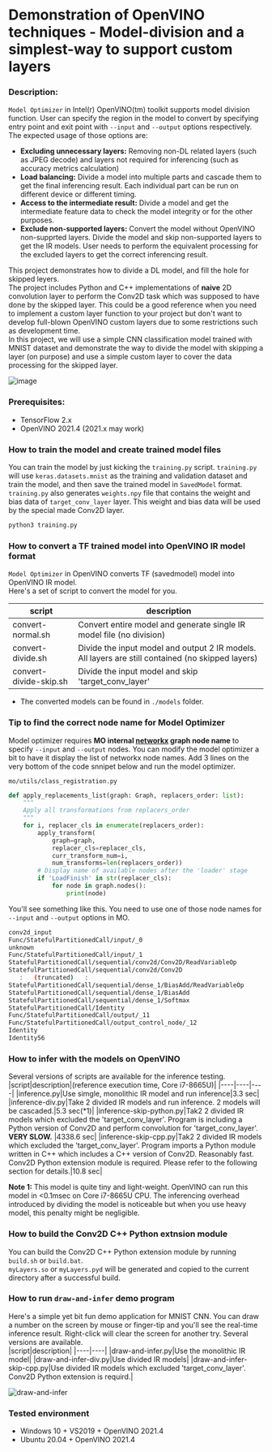 # Demonstration of OpenVINO techniques - Model-division and a simplest-way to support custom layers  


### Description:  
 `Model Optimizer` in Intel(r) OpenVINO(tm) toolkit supports model division function. User can specify the region in the model to convert by specifying entry point and exit point with `--input` and `--output` options respectively.  
 The expected usage of those options are:  
 - **Excluding unnecessary layers:** Removing non-DL related layers (such as JPEG decode) and layers not required for inferencing (such as accuracy metrics calculation)  
 - **Load balancing:** Divide a model into multiple parts and cascade them to get the final inferencing result. Each individual part can be run on different device or different timing.  
 - **Access to the intermediate result:** Divide a model and get the intermediate feature data to check the model integrity or for the other purposes.  
 - **Exclude non-supported layers:** Convert the model without OpenVINO non-supprted layers. Divide the model and skip non-supported layers to get the IR models. User needs to perform the equivalent processing for the excluded layers to get the correct inferencing result.  

This project demonstrates how to divide a DL model, and fill the hole for skipped leyers.  
The project includes Python and C++ implementations of **naive** 2D convolution layer to perform the Conv2D task which was supposed to have done by the skipped layer. This could be a good reference when you need to implement a custom layer function to your project but don't want to develop full-blown OpenVINO custom layers due to some restrictions such as development time.  
In this project, we will use a simple CNN classification model trained with MNIST dataset and demonstrate the way to divide the model with skipping a layer (on purpose) and use a simple custom layer to cover the data processing for the skipped layer.  

![image](./resources/model-division.jpg)

### Prerequisites:  
- TensorFlow 2.x  
- OpenVINO 2021.4 (2021.x may work)  


### How to train the model and create trained model files  
You can train the model by just kicking the `training.py` script. `training.py` will use `keras.datasets.mnist` as the training and validation dataset and train the model, and then save the trained model in `SavedModel` format.  
`training.py` also generates `weights.npy` file that contains the weight and bias data of `target_conv_layer` layer. This weight and bias data will be used by the special made Conv2D layer.  

```sh
python3 training.py
```

### How to convert a TF trained model into OpenVINO IR model format  
  `Model Optimizer` in OpenVINO converts TF (savedmodel) model into OpenVINO IR model.  
  Here's a set of script to convert the model for you.  

|script|description|
|----|----|
|convert-normal.sh|Convert entire model and generate single IR model file (no division)|
|convert-divide.sh|Divide the input model and output 2 IR models. All layers are still contained (no skipped layers)|
|convert-divide-skip.sh|Divide the input model and skip 'target_conv_layer'|
- The converted models can be found in `./models` folder.  

### Tip to find the correct node name for Model Optimizer

Model optimizer requires **MO internal [networkx](https://networkx.org/) graph node name** to specify `--input` and `--output` nodes. You can modify the model optimizer a bit to have it display the list of networkx node names. Add 3 lines on the very bottom of the code snnipet below and run the model optimizer.  

`mo/utils/class_registration.py`
```python
def apply_replacements_list(graph: Graph, replacers_order: list):
    """
    Apply all transformations from replacers_order
    """
    for i, replacer_cls in enumerate(replacers_order):
        apply_transform(
            graph=graph,
            replacer_cls=replacer_cls,
            curr_transform_num=i,
            num_transforms=len(replacers_order))
        # Display name of available nodes after the 'loader' stage
        if 'LoadFinish' in str(replacer_cls):
            for node in graph.nodes():
                print(node)
```

You'll see something like this. You need to use one of those node names for `--input` and `--output` options in MO.  
```sh
conv2d_input
Func/StatefulPartitionedCall/input/_0
unknown
Func/StatefulPartitionedCall/input/_1
StatefulPartitionedCall/sequential/conv2d/Conv2D/ReadVariableOp
StatefulPartitionedCall/sequential/conv2d/Conv2D
   :   (truncated)   :
StatefulPartitionedCall/sequential/dense_1/BiasAdd/ReadVariableOp
StatefulPartitionedCall/sequential/dense_1/BiasAdd
StatefulPartitionedCall/sequential/dense_1/Softmax
StatefulPartitionedCall/Identity
Func/StatefulPartitionedCall/output/_11
Func/StatefulPartitionedCall/output_control_node/_12
Identity
Identity56
```

### How to infer with the models on OpenVINO  
Several versions of scripts are available for the inference testing.  
|script|description|(reference execution time, Core i7-8665U)|
|----|----|----|
|inference.py|Use simgle, monolithic IR model and run inference|3.3 sec|
|inference-div.py|Take 2 divided IR models and run inference. 2 models will be cascaded.|5.3 sec(*1)|
|inference-skip-python.py|Tak2 2 divided IR models which excluded the 'target_conv_layer'. Program is including a Python version of Conv2D and perform convolution for 'target_conv_layer'. **VERY SLOW.** |4338.6 sec|
|inference-skip-cpp.py|Tak2 2 divided IR models which excluded the 'target_conv_layer'. Program imports a Python module written in C++ which includes a C++ version of Conv2D. Reasonably fast. Conv2D Python extension module is required. Please refer to the following section for details.|10.8 sec|

**Note 1:** This model is quite tiny and light-weight. OpenVINO can run this model in <0.1msec on Core i7-8665U CPU. The inferencing overhead introduced by dividing the model is noticeable but when you use heavy model, this penalty might be negligible.  

### How to build the Conv2D C++ Python extnsion module  
You can build the Conv2D C++ Python extension module by running `build.sh` or `build.bat`.  
`myLayers.so` or `myLayers.pyd` will be generated and copied to the current directory after a successful build.  


### How to run `draw-and-infer` demo program  
Here's a simple yet bit fun demo application for MNIST CNN. You can draw a number on the screen by mouse or finger-tip and you'll see the real-time inference result.  Right-click will clear the screen for another try. Several versions are available.  
|script|description|
|----|----|
|draw-and-infer.py|Use the monolithic IR model|
|draw-and-infer-div.py|Use divided IR models|
|draw-and-infer-skip-cpp.py|Use divided IR models which excluded 'target_conv_layer'. Conv2D Python extension is requird.|

![draw-and-infer](./resources/draw-and-infer.png)

### Tested environment
- Windows 10 + VS2019 + OpenVINO 2021.4
- Ubuntu 20.04 + OpenVINO 2021.4
